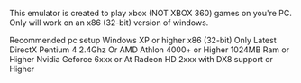 This emulator is created to play xbox (NOT XBOX 360) games on you're PC.
Only will work on an x86 (32-bit) version of windows.

Recommended pc setup
Windows XP or higher x86 (32-bit) Only
Latest DirectX
Pentium 4 2.4Ghz Or AMD Athlon 4000+ or Higher
1024MB Ram or Higher
Nvidia Geforce 6xxx or At Radeon HD 2xxx with DX8 support or Higher
